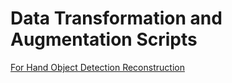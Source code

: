 # Data Transformation and Augmentation Scripts

[For Hand Object Detection Reconstruction](https://github.com/neilsong/hand-detection-reconstruction)
